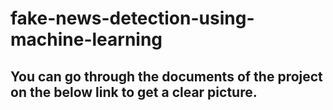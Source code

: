 # fake-news-detection-using-machine-learning
## You can go through the documents of the project on the below link to get a clear picture.

